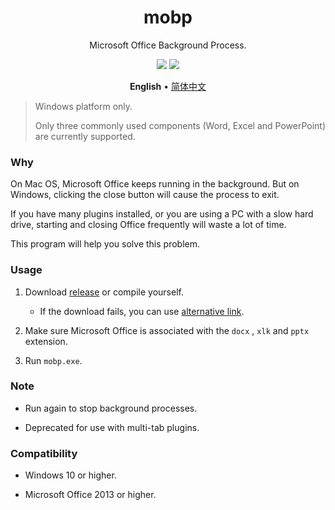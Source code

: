 <div align="center">
<h1>mobp</h1>
<p>Microsoft Office Background Process.</p>
<img src="https://flat.badgen.net/github/release/kkocdko/mobp?color=4caf50">
<img src="https://flat.badgen.net/github/license/kkocdko/mobp?color=4caf50">
<p>
<b>English</b>
•
<a href="README_zh-cn.md">简体中文</a>
</p>
</div>

> Windows platform only.
>
> Only three commonly used components (Word, Excel and PowerPoint) are currently supported.

### Why

On Mac OS, Microsoft Office keeps running in the background. But on Windows, clicking the close button will cause the process to exit.

If you have many plugins installed, or you are using a PC with a slow hard drive, starting and closing Office frequently will waste a lot of time.

This program will help you solve this problem.

### Usage

1. Download [release](https://github.com/kkocdko/mobp/releases) or compile yourself.
    * If the download fails, you can use [alternative link](https://pan.baidu.com/s/1LSWH7VVOYew7Anr05ZAbFw).

2. Make sure Microsoft Office is associated with the `docx` , `xlk` and `pptx` extension.

3. Run `mobp.exe`.

### Note

* Run again to stop background processes.

* Deprecated for use with multi-tab plugins.

### Compatibility

* Windows 10 or higher.

* Microsoft Office 2013 or higher.
